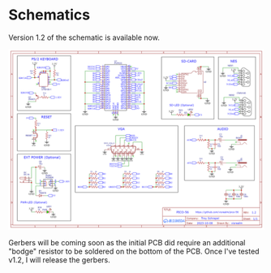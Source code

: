 # Schematics

Version 1.2 of the schematic is available now. 

![Schematic_Pico56_v1_2.png](/schematics/Schematic_Pico56_v1_2.png)

Gerbers will be coming soon as the initial PCB did require an additional "bodge" resistor to be soldered on the bottom of the PCB. Once I've tested v1.2, I will release the gerbers.
